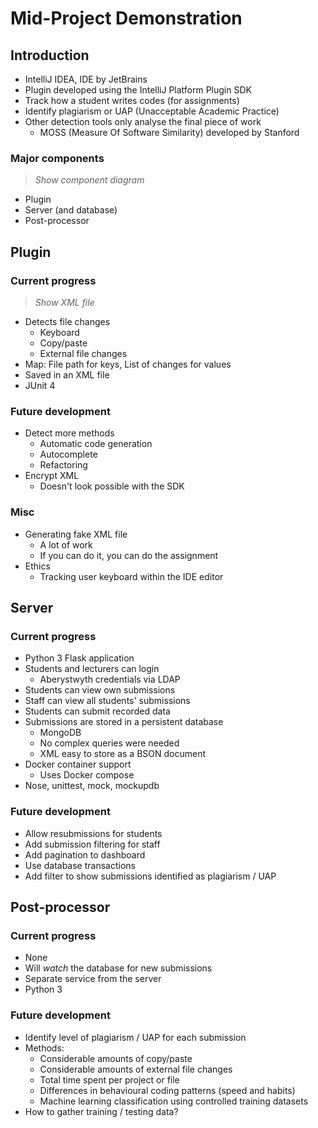 # Mid-Project Demonstration

## Introduction

- IntelliJ IDEA, IDE by JetBrains
- Plugin developed using the IntelliJ Platform Plugin SDK
- Track how a student writes codes (for assignments)
- Identify plagiarism or UAP (Unacceptable Academic Practice)
- Other detection tools only analyse the final piece of work
    - MOSS (Measure Of Software Similarity) developed by Stanford

### Major components

> _Show component diagram_
- Plugin
- Server (and database)
- Post-processor

## Plugin

### Current progress

> _Show XML file_
- Detects file changes
    - Keyboard
    - Copy/paste
    - External file changes
- Map: File path for keys, List of changes for values
- Saved in an XML file
- JUnit 4

### Future development

- Detect more methods
    - Automatic code generation
    - Autocomplete
    - Refactoring
- Encrypt XML
    - Doesn't look possible with the SDK

### Misc

- Generating fake XML file
    - A lot of work
    - If you can do it, you can do the assignment
- Ethics
    - Tracking user keyboard within the IDE editor

## Server

### Current progress

- Python 3 Flask application
- Students and lecturers can login
    - Aberystwyth credentials via LDAP
- Students can view own submissions
- Staff can view all students' submissions
- Students can submit recorded data
- Submissions are stored in a persistent database
    - MongoDB
    - No complex queries were needed
    - XML easy to store as a BSON document
- Docker container support
    - Uses Docker compose
- Nose, unittest, mock, mockupdb

### Future development

- Allow resubmissions for students
- Add submission filtering for staff
- Add pagination to dashboard
- Use database transactions
- Add filter to show submissions identified as plagiarism / UAP

## Post-processor

### Current progress

- None
- Will _watch_ the database for new submissions
- Separate service from the server
- Python 3

### Future development

- Identify level of plagiarism / UAP for each submission
- Methods:
    - Considerable amounts of copy/paste
    - Considerable amounts of external file changes
    - Total time spent per project or file
    - Differences in behavioural coding patterns (speed and habits)
    - Machine learning classification using controlled training datasets
- How to gather training / testing data?
